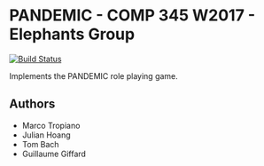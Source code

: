 # PANDEMIC - COMP 345 W2017 - Elephants Group

[![Build Status](https://travis-ci.com/jephir/pandemic.svg?token=H5s5urysT233MRnGw5EA&branch=master)](https://travis-ci.com/jephir/pandemic)

Implements the PANDEMIC role playing game.

## Authors

* Marco Tropiano
* Julian Hoang
* Tom Bach
* Guillaume Giffard
